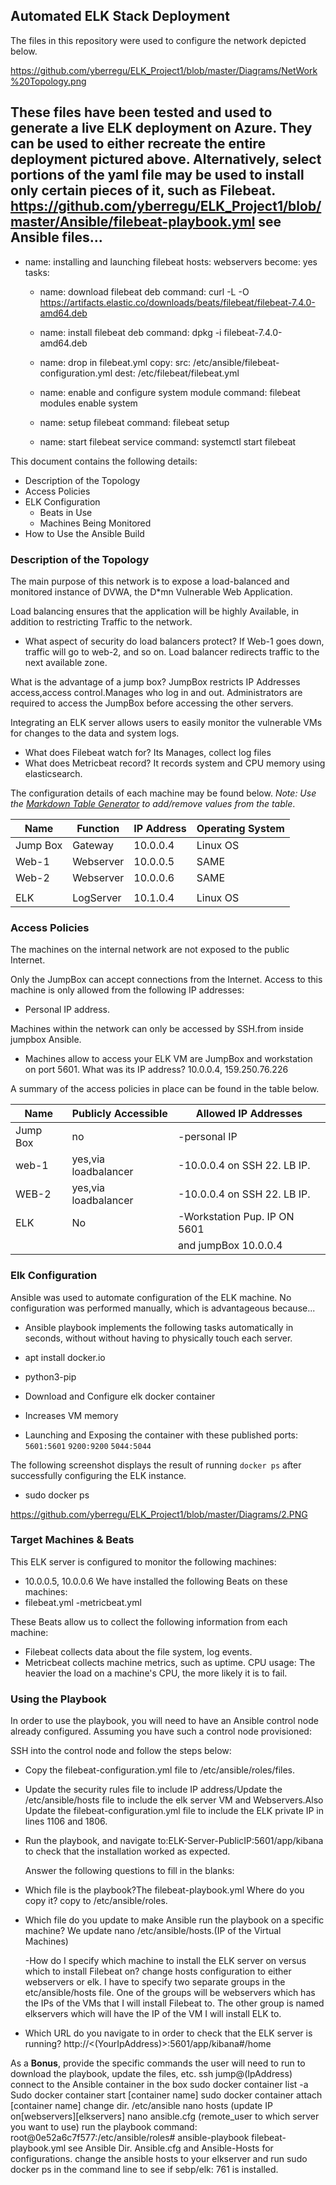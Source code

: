 ## Automated ELK Stack Deployment

The files in this repository were used to configure the network depicted below.

https://github.com/yberregu/ELK_Project1/blob/master/Diagrams/NetWork%20Topology.png

These files have been tested and used to generate a live ELK deployment on Azure. They can be used to either recreate the entire deployment pictured above. Alternatively, select portions of the yaml file may be used to install only certain pieces of it, such as Filebeat.
https://github.com/yberregu/ELK_Project1/blob/master/Ansible/filebeat-playbook.yml
see Ansible files...
  ---
- name: installing and launching filebeat
  hosts: webservers
  become: yes
  tasks:

  - name: download filebeat deb
    command: curl -L -O https://artifacts.elastic.co/downloads/beats/filebeat/filebeat-7.4.0-amd64.deb


  - name: install filebeat deb
    command: dpkg -i filebeat-7.4.0-amd64.deb

  - name: drop in filebeat.yml
    copy:
      src: /etc/ansible/filebeat-configuration.yml
      dest: /etc/filebeat/filebeat.yml

  - name: enable and configure system module
    command: filebeat modules enable system

  - name: setup filebeat
    command: filebeat setup

  - name: start filebeat service
    command: systemctl start filebeat



This document contains the following details:
- Description of the Topology
- Access Policies
- ELK Configuration
  - Beats in Use
  - Machines Being Monitored
- How to Use the Ansible Build


### Description of the Topology

The main purpose of this network is to expose a load-balanced and monitored instance of DVWA, the D*mn Vulnerable Web Application.

Load balancing ensures that the application will be highly Available, in addition to restricting Traffic to the network.
-  What aspect of security do load balancers protect? If Web-1 goes down, traffic will go to web-2, and so on. Load balancer redirects traffic to the next available zone.

 What is the advantage of a jump box? JumpBox restricts IP Addresses access,access control.Manages who log in and out. Administrators are required to access the JumpBox before accessing the other servers.

Integrating an ELK server allows users to easily monitor the vulnerable VMs for changes to the data and system logs.
- What does Filebeat watch for? Its Manages, collect log files
-  What does Metricbeat record? It records system and CPU memory using elasticsearch.

The configuration details of each machine may be found below.
_Note: Use the [Markdown Table Generator](http://www.tablesgenerator.com/markdown_tables) to add/remove values from the table_.

| Name     | Function | IP Address | Operating System |
|----------|----------|------------|------------------|
| Jump Box | Gateway  | 10.0.0.4   | Linux OS         |
| Web-1    | Webserver| 10.0.0.5   |   SAME           |                              
| Web-2    | Webserver| 10.0.0.6   |   SAME           |
|          |          |            |                  |                             
| ELK      | LogServer| 10.1.0.4   | Linux OS         |

### Access Policies

The machines on the internal network are not exposed to the public Internet. 

Only the JumpBox can accept connections from the Internet. Access to this machine is only allowed from the following IP addresses:
- Personal IP address.

Machines within the network can only be accessed by SSH.from inside jumpbox Ansible.
- Machines allow to access your ELK VM are JumpBox and workstation on port 5601.
What was its IP address? 10.0.0.4, 159.250.76.226

A summary of the access policies in place can be found in the table below.

| Name     | Publicly Accessible | Allowed IP Addresses       |
|----------|---------------------|----------------------------|
| Jump Box | no                  |-personal IP                |
|   web-1  | yes,via loadbalancer|-10.0.0.4 on SSH 22. LB IP. |
|   WEB-2  | yes,via loadbalancer|-10.0.0.4 on SSH 22. LB IP. |
| ELK      | No                  |-Workstation Pup. IP ON 5601|
|          |                     |and jumpBox 10.0.0.4        | 

### Elk Configuration

Ansible was used to automate configuration of the ELK machine. No configuration was performed manually, which is advantageous because...
- Ansible playbook implements the following tasks automatically in seconds, without without having to physically touch each server.

 - apt install docker.io 
 - python3-pip
 - Download and Configure elk docker container
 - Increases VM memory
 - Launching and Exposing the container with these published ports:
 `5601:5601` 
 `9200:9200`
 `5044:5044`

The following screenshot displays the result of running `docker ps` after successfully configuring the ELK instance.
- sudo docker ps

https://github.com/yberregu/ELK_Project1/blob/master/Diagrams/2.PNG

### Target Machines & Beats
This ELK server is configured to monitor the following machines:
- 10.0.0.5, 10.0.0.6
We have installed the following Beats on these machines:
- filebeat.yml  -metricbeat.yml

These Beats allow us to collect the following information from each machine:
- Filebeat collects data about the file system, log events.
- Metricbeat collects machine metrics, such as uptime.
CPU usage: The heavier the load on a machine's CPU, the more likely it is to fail.
### Using the Playbook
In order to use the playbook, you will need to have an Ansible control node already configured. Assuming you have such a control node provisioned: 

SSH into the control node and follow the steps below:
- Copy the filebeat-configuration.yml file to /etc/ansible/roles/files.
- Update the security rules file to include IP address/Update the /etc/ansible/hosts file to include the elk server VM and Webservers.Also Update the filebeat-configuration.yml file to include the ELK private IP in lines 1106 and 1806.
- Run the playbook, and navigate to:ELK-Server-PublicIP:5601/app/kibana to check that the installation worked as expected.

  Answer the following questions to fill in the blanks:
- Which file is the playbook?The filebeat-playbook.yml Where do you copy it? copy to /etc/ansible/roles.
- Which file do you update to make Ansible run the playbook on a specific machine? We update  nano /etc/ansible/hosts.(IP of the Virtual Machines)

  -How do I specify which machine to install the ELK server on versus which to install Filebeat on? change hosts configuration to either webservers or elk.
I have to specify two separate groups in the etc/ansible/hosts file. One of the groups will be webservers which has the IPs of the VMs that I will install Filebeat to. The other group is named elkservers which will have the IP of the VM I will install ELK to.
- Which URL do you navigate to in order to check that the ELK server is running? http://<(YourIpAddress)>:5601/app/kibana#/home

As a **Bonus**, provide the specific commands the user will need to run to download the playbook, update the files, etc.
ssh jump@(IpAddress)
connect to the Ansible container in the box
sudo docker container list -a
Sudo docker container start [container name]
sudo docker container attach [container name]
change dir. /etc/ansible
nano hosts (update IP on[webservers][elkservers]
nano ansible.cfg (remote_user to which server you want to use)
run the playbook command: root@0e52a6c7f577:/etc/ansible/roles# ansible-playbook filebeat-playbook.yml
see Ansible Dir. Ansible.cfg and Ansible-Hosts for configurations.
change the ansible hosts to your elkserver and run sudo docker ps in the command line to see if sebp/elk: 761 is installed.
